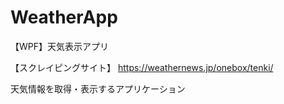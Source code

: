 # WeatherApp
【WPF】天気表示アプリ

【スクレイピングサイト】
https://weathernews.jp/onebox/tenki/

天気情報を取得・表示するアプリケーション

